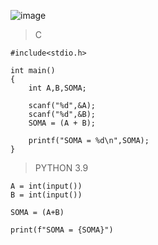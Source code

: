 ![image](https://github.com/lufffe/Beecrowd/assets/90646635/02a63e4d-0c91-431f-8ab7-6ef03952c615)

>C

    #include<stdio.h>
    
    int main()
    {
        int A,B,SOMA;

        scanf("%d",&A);
        scanf("%d",&B);
        SOMA = (A + B);

        printf("SOMA = %d\n",SOMA);
    }

>PYTHON 3.9

    A = int(input())
    B = int(input())
    
    SOMA = (A+B)

    print(f"SOMA = {SOMA}")
